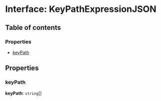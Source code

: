 # Interface: KeyPathExpressionJSON

## Table of contents

### Properties

* [keyPath](/en/auto-docs/variable-core/interfaces/KeyPathExpressionJSON.md#keypath)

## Properties

### keyPath

**keyPath**: `string`\[]

